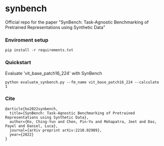 # synbench
Official repo for the paper "SynBench: Task-Agnostic Benchmarking of Pretrained Representations using Synthetic Data"

### Enviroment setup
```
pip install -r requirements.txt
```

### Quickstart 
Evaluate 'vit_base_patch16_224' with SynBench
```
python evaluate_synbench.py --fm_name vit_base_patch16_224 --calculate 1
```
### Cite
```
@article{ko2022synbench,
  title={SynBench: Task-Agnostic Benchmarking of Pretrained Representations using Synthetic Data},
  author={Ko, Ching-Yun and Chen, Pin-Yu and Mohapatra, Jeet and Das, Payel and Daniel, Luca},
  journal={arXiv preprint arXiv:2210.02989},
  year={2022}
}
```
